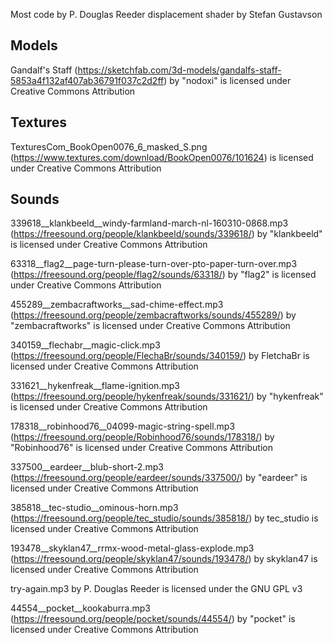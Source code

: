 Most code by P. Douglas Reeder
displacement shader by Stefan Gustavson

## Models

Gandalf's Staff (https://sketchfab.com/3d-models/gandalfs-staff-5853a4f132af407ab36791f037c2d2ff)
by "nodoxi" is licensed under Creative Commons Attribution


## Textures

TexturesCom_BookOpen0076_6_masked_S.png (https://www.textures.com/download/BookOpen0076/101624)
is licensed under Creative Commons Attribution


## Sounds

339618__klankbeeld__windy-farmland-march-nl-160310-0868.mp3 (https://freesound.org/people/klankbeeld/sounds/339618/)
by "klankbeeld" is licensed under Creative Commons Attribution

63318__flag2__page-turn-please-turn-over-pto-paper-turn-over.mp3 (https://freesound.org/people/flag2/sounds/63318/)
by "flag2" is licensed under Creative Commons Attribution

455289__zembacraftworks__sad-chime-effect.mp3 (https://freesound.org/people/zembacraftworks/sounds/455289/) 
by "zembacraftworks" is licensed under Creative Commons Attribution

340159__flechabr__magic-click.mp3 (https://freesound.org/people/FlechaBr/sounds/340159/)
by FletchaBr is licensed under Creative Commons Attribution

331621__hykenfreak__flame-ignition.mp3 (https://freesound.org/people/hykenfreak/sounds/331621/)
by "hykenfreak" is licensed under Creative Commons Attribution

178318__robinhood76__04099-magic-string-spell.mp3 (https://freesound.org/people/Robinhood76/sounds/178318/)
by "Robinhood76" is licensed under Creative Commons Attribution

337500__eardeer__blub-short-2.mp3 (https://freesound.org/people/eardeer/sounds/337500/)
by "eardeer" is licensed under Creative Commons Attribution

385818__tec-studio__ominous-horn.mp3 (https://freesound.org/people/tec_studio/sounds/385818/)
by tec_studio is licensed under Creative Commons Attribution

193478__skyklan47__rrmx-wood-metal-glass-explode.mp3 (https://freesound.org/people/skyklan47/sounds/193478/)
by skyklan47 is licensed under Creative Commons Attribution

try-again.mp3 by P. Douglas Reeder is licensed under the GNU GPL v3

44554__pocket__kookaburra.mp3 (https://freesound.org/people/pocket/sounds/44554/)
by "pocket" is licensed under Creative Commons Attribution
